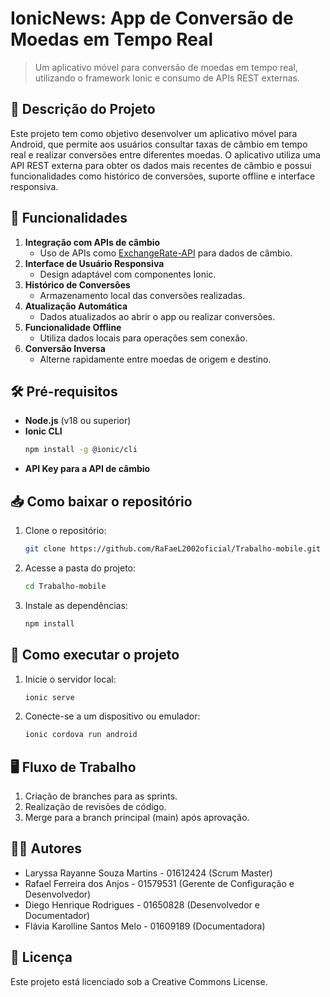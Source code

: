 # IonicNews: App de Conversão de Moedas em Tempo Real

> Um aplicativo móvel para conversão de moedas em tempo real, utilizando o framework Ionic e consumo de APIs REST externas.

## 📜 Descrição do Projeto

Este projeto tem como objetivo desenvolver um aplicativo móvel para Android, que permite aos usuários consultar taxas de câmbio em tempo real e realizar conversões entre diferentes moedas. O aplicativo utiliza uma API REST externa para obter os dados mais recentes de câmbio e possui funcionalidades como histórico de conversões, suporte offline e interface responsiva.

## 🚀 Funcionalidades

1. **Integração com APIs de câmbio**
   - Uso de APIs como [ExchangeRate-API](https://www.exchangerate-api.com/) para dados de câmbio.
2. **Interface de Usuário Responsiva**
   - Design adaptável com componentes Ionic.
3. **Histórico de Conversões**
   - Armazenamento local das conversões realizadas.
4. **Atualização Automática**
   - Dados atualizados ao abrir o app ou realizar conversões.
5. **Funcionalidade Offline**
   - Utiliza dados locais para operações sem conexão.
6. **Conversão Inversa**
   - Alterne rapidamente entre moedas de origem e destino.

## 🛠️ Pré-requisitos

- **Node.js** (v18 ou superior)
- **Ionic CLI**
  ```bash
  npm install -g @ionic/cli
  ```
- **API Key para a API de câmbio**

## 📥 Como baixar o repositório

1. Clone o repositório:
   ```bash
   git clone https://github.com/RaFaeL2002oficial/Trabalho-mobile.git
   ```

2. Acesse a pasta do projeto:
   ```bash
   cd Trabalho-mobile
   ```

3. Instale as dependências:
   ```bash
   npm install
   ```

## 🚀 Como executar o projeto

1. Inicie o servidor local:
   ```bash
   ionic serve
   ```

2. Conecte-se a um dispositivo ou emulador:
   ```bash
   ionic cordova run android
   ```

## 🖥️ Fluxo de Trabalho

1. Criação de branches para as sprints.
2. Realização de revisões de código.
3. Merge para a branch principal (main) após aprovação.

## 👨‍💻 Autores

- Laryssa Rayanne Souza Martins - 01612424 (Scrum Master)
- Rafael Ferreira dos Anjos - 01579531 (Gerente de Configuração e Desenvolvedor)
- Diego Henrique Rodrigues - 01650828 (Desenvolvedor e Documentador)
- Flávia Karolline Santos Melo - 01609189 (Documentadora)

## 📜 Licença
Este projeto está licenciado sob a Creative Commons License.
